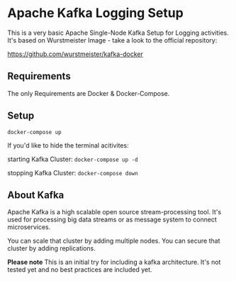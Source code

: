 # Apache Kafka Logging Setup

This is a very basic Apache Single-Node Kafka Setup for Logging activities.
It's based on Wurstmeister Image - take a look to the official repository:

https://github.com/wurstmeister/kafka-docker


## Requirements
The only Requirements are Docker & Docker-Compose.


## Setup
`docker-compose up`

If you'd like to hide the terminal acitivites:

starting Kafka Cluster:
`docker-compose up -d`

stopping Kafka Cluster:
`docker-compose down`


## About Kafka
Apache Kafka is a high scalable open source stream-processing tool. It's used
for processing big data streams or as message system to connect microservices.

You can scale that cluster by adding multiple nodes.
You can secure that cluster by adding replications.

__Please note__ This is an initial try for including a kafka architecture.
It's not tested yet and no best practices are included yet.
